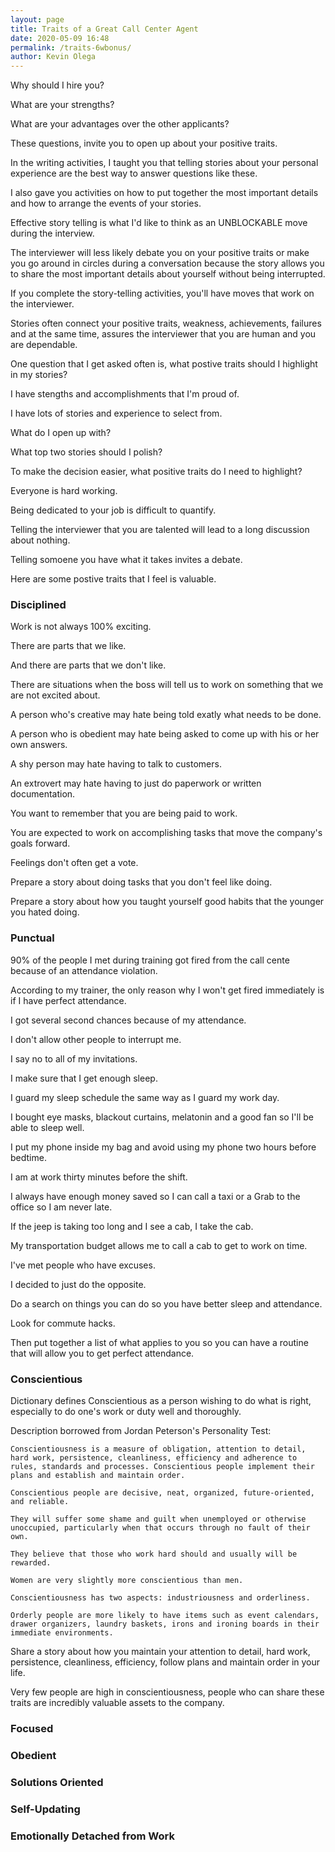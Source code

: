```yaml
--- 
layout: page
title: Traits of a Great Call Center Agent
date: 2020-05-09 16:48
permalink: /traits-6wbonus/
author: Kevin Olega 
--- 
```

Why should I hire you?

What are your strengths?

What are your advantages over the other applicants?

These questions, invite you to open up about your positive traits.

In the writing activities, I taught you that telling stories about your personal experience are the best way to answer questions like these.

I also gave you activities on how to put together the most important details and how to arrange the events of your stories.

Effective story telling is what I'd like to think as an UNBLOCKABLE move during the interview.

The interviewer will less likely debate you on your positive traits or make you go around in circles during a conversation because the story allows you to share the most important details about yourself without being interrupted.

If you complete the story-telling activities, you'll have moves that work on the interviewer.

Stories often connect your positive traits, weakness, achievements, failures and at the same time, assures the interviewer that you are human and you are dependable.

One question that I get asked often is, what postive traits should I highlight in my stories?

I have stengths and accomplishments that I'm proud of. 

I have lots of stories and experience to select from.

What do I open up with?

What top two stories should I polish?

To make the decision easier, what positive traits do I need to highlight?

Everyone is hard working.

Being dedicated to your job is difficult to quantify.

Telling the interviewer that you are talented will lead to a long discussion about nothing.

Telling somoene you have what it takes invites a debate.

Here are some postive traits that I feel is valuable.

### Disciplined

Work is not always 100% exciting.

There are parts that we like.

And there are parts that we don't like.

There are situations when the boss will tell us to work on something that we are not excited about.

A person who's creative may hate being told exatly what needs to be done.

A person who is obedient may hate being asked to come up with his or her own answers.

A shy person may hate having to talk to customers.

An extrovert may hate having to just do paperwork or written documentation.

You want to remember that you are being paid to work. 

You are expected to work on accomplishing tasks that move the company's goals forward.

Feelings don't often get a vote.

Prepare a story about doing tasks that you don't feel like doing.

Prepare a story about how you taught yourself good habits that the younger you hated doing.

### Punctual

90% of the people I met during training got fired from the call cente because of an attendance violation.

According to my trainer, the only reason why I won't get fired immediately is if I have perfect attendance.

I got several second chances because of my attendance.

I don't allow other people to interrupt me.

I say no to all of my invitations.

I make sure that I get enough sleep.

I guard my sleep schedule the same way as I guard my work day.

I bought eye masks, blackout curtains, melatonin and a good fan so I'll be able to sleep well.

I put my phone inside my bag and avoid using my phone two hours before bedtime.

I am at work thirty minutes before the shift.

I always have enough money saved so I can call a taxi or a Grab to the office so I am never late.

If the jeep is taking too long and I see a cab, I take the cab.

My transportation budget allows me to call a cab to get to work on time.

I've met people who have excuses.

I decided to just do the opposite.

Do a search on things you can do so you have better sleep and attendance.

Look for commute hacks.

Then put together a list of what applies to you so you can have a routine that will allow you to get perfect attendance.


### Conscientious

Dictionary defines Conscientious as a person wishing to do what is right, especially to do one's work or duty well and thoroughly.

Description borrowed from Jordan Peterson's Personality Test:

	Conscientiousness is a measure of obligation, attention to detail, hard work, persistence, cleanliness, efficiency and adherence to rules, standards and processes. Conscientious people implement their plans and establish and maintain order.

	Conscientious people are decisive, neat, organized, future-oriented, and reliable. 

	They will suffer some shame and guilt when unemployed or otherwise unoccupied, particularly when that occurs through no fault of their own. 

	They believe that those who work hard should and usually will be rewarded.

	Women are very slightly more conscientious than men. 

	Conscientiousness has two aspects: industriousness and orderliness.

	Orderly people are more likely to have items such as event calendars, drawer organizers, laundry baskets, irons and ironing boards in their immediate environments.

Share a story about how you maintain your attention to detail, hard work, persistence, cleanliness, efficiency, follow plans and maintain order in your life.

Very few people are high in conscientiousness, people who can share these traits are incredibly valuable assets to the company.
### Focused

### Obedient
### Solutions Oriented

### Self-Updating
### Emotionally Detached from Work

###
###

###
###